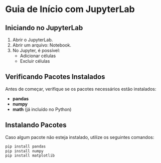 # Guia de Início com JupyterLab

## Iniciando no JupyterLab
1. Abrir o JupyterLab.
2. Abrir um arquivo: Notebook.
3. No Jupyter, é possível:
   - Adicionar células
   - Excluir células

## Verificando Pacotes Instalados
Antes de começar, verifique se os pacotes necessários estão instalados:
- **pandas**
- **numpy**
- **math** (já incluído no Python)

## Instalando Pacotes
Caso algum pacote não esteja instalado, utilize os seguintes comandos:

```bash
pip install pandas
pip install numpy
pip install matplotlib
